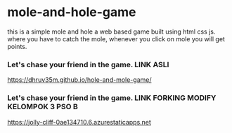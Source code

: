 # mole-and-hole-game

this is a simple mole and hole a web based game built using html css js. <br/>
where you have to catch the mole, whenever you click on mole you will get points.

### Let's chase your friend in the game. LINK ASLI
https://dhruv35m.github.io/hole-and-mole-game/

### Let's chase your friend in the game. LINK FORKING MODIFY KELOMPOK 3 PSO B
https://jolly-cliff-0ae134710.6.azurestaticapps.net 